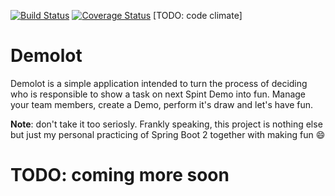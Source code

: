 [![Build Status](https://travis-ci.org/kulinskyvs/demolot.svg?branch=master)](https://travis-ci.org/kulinskyvs/demolot)
[![Coverage Status](https://coveralls.io/repos/github/kulinskyvs/demolot/badge.svg?branch=master)](https://coveralls.io/github/kulinskyvs/demolot?branch=master)
[TODO: code climate]

# Demolot

Demolot is a simple application intended to turn the process of deciding who is responsible to show a task on 
next Spint Demo into fun. Manage your team members, create a Demo, perform it's draw and let's have fun.

**Note**: don't take it too seriosly. 
Frankly speaking, this project is nothing else but just my personal practicing of Spring Boot 2 together with making fun :smile:


# TODO: coming more soon

